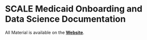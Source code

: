 # SCALE Medicaid Onboarding and Data Science Documentation

All Material is available on the **[Website](https://yale-medicaid.github.io/Documentation/)**.
